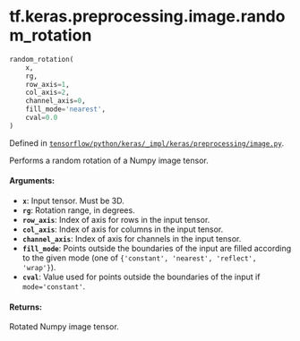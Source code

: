 <div itemscope itemtype="http://developers.google.com/ReferenceObject">
<meta itemprop="name" content="tf.keras.preprocessing.image.random_rotation" />
</div>

# tf.keras.preprocessing.image.random_rotation

``` python
random_rotation(
    x,
    rg,
    row_axis=1,
    col_axis=2,
    channel_axis=0,
    fill_mode='nearest',
    cval=0.0
)
```



Defined in [`tensorflow/python/keras/_impl/keras/preprocessing/image.py`](https://www.tensorflow.org/code/tensorflow/python/keras/_impl/keras/preprocessing/image.py).

Performs a random rotation of a Numpy image tensor.

#### Arguments:

* <b>`x`</b>: Input tensor. Must be 3D.
* <b>`rg`</b>: Rotation range, in degrees.
* <b>`row_axis`</b>: Index of axis for rows in the input tensor.
* <b>`col_axis`</b>: Index of axis for columns in the input tensor.
* <b>`channel_axis`</b>: Index of axis for channels in the input tensor.
* <b>`fill_mode`</b>: Points outside the boundaries of the input
        are filled according to the given mode
        (one of `{'constant', 'nearest', 'reflect', 'wrap'}`).
* <b>`cval`</b>: Value used for points outside the boundaries
        of the input if `mode='constant'`.


#### Returns:

Rotated Numpy image tensor.